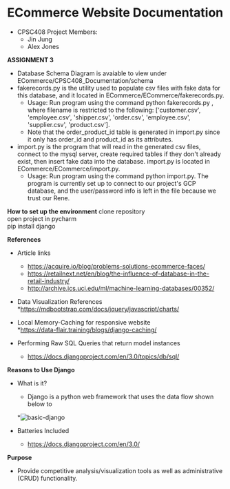 
# ECommerce Website Documentation

* CPSC408 Project Members:
  * Jin Jung
  * Alex Jones

**ASSIGNMENT 3**

  * Database Schema Diagram is avaiable to view under ECommerce/CPSC408_Documentation/schema
  * fakerecords.py is the utility used to populate csv files with fake data for this database, and it located in       ECommerce/ECommerce/fakerecords.py.
    * Usage: Run program using the command python fakerecords.py <filename> <number of records>, where filename is restricted to the following: ['customer.csv', 'employee.csv', 'shipper.csv', 'order.csv', 'employee.csv', 'supplier.csv', 'product.csv'].
    * Note that the order_product_id table is generated in import.py since it only has order_id and product_id as its attributes.     
  * import.py is the program that will read in the generated csv files, connect to the mysql server, create required tables if they don't already exist, then insert fake data into the database. import.py is located in ECommerce/ECommerce/import.py.
     * Usage: Run program using the command python import.py. The program is currently set up to connect to our project's GCP database, and the user/password info is left in the file because we trust our Rene.
  


**How to set up the environment**
clone repository <br>
open project in pycharm </br>
pip install django <br>


**References**

* Article links</br>
  * https://acquire.io/blog/problems-solutions-ecommerce-faces/</br>
  * https://retailnext.net/en/blog/the-influence-of-database-in-the-retail-industry/</br>
  * http://archive.ics.uci.edu/ml/machine-learning-databases/00352/</br>

* Data Visualization References</br>
  *https://mdbootstrap.com/docs/jquery/javascript/charts/</br>
  
* Local Memory-Caching for responsive website</br>
  *https://data-flair.training/blogs/django-caching/</br>
  
* Performing Raw SQL Queries that return model instances</br>
  * https://docs.djangoproject.com/en/3.0/topics/db/sql/</br>

**Reasons to Use Django**</br>
* What is it? </br>
  * Django is a python web framework that uses the data flow shown below to </br>

  *![basic-django](https://user-images.githubusercontent.com/47117122/78516764-99955f80-776f-11ea-9eff-3eddbe685732.png)

* Batteries Included
  * https://docs.djangoproject.com/en/3.0/

**Purpose**
  * Provide competitive analysis/visualization tools as well as administrative (CRUD) functionality.
